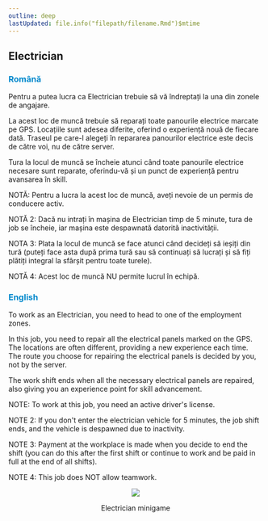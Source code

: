 ```yaml
---
outline: deep
lastUpdated: file.info("filepath/filename.Rmd")$mtime
---
```


## Electrician

### <span style="color: #0088CC">Română</span>

Pentru a putea lucra ca Electrician trebuie să vă îndreptați la una din zonele de angajare. 

La acest loc de muncă trebuie să reparați toate panourile electrice marcate pe GPS. Locațiile sunt adesea diferite, oferind o experiență nouă de fiecare dată. Traseul pe care-l alegeți în repararea panourilor electrice este decis de către voi, nu de către server.

Tura la locul de muncă se încheie atunci când toate panourile electrice necesare sunt reparate, oferindu-vă și un punct de experiență pentru avansarea în skill.

NOTĂ: Pentru a lucra la acest loc de muncă, aveți nevoie de un permis de conducere activ. 

NOTĂ 2: Dacă nu intrați în mașina de Electrician timp de 5 minute, tura de job se încheie, iar mașina este despawnată datorită inactivității. 

NOTA 3: Plata la locul de muncă se face atunci când decideți să ieșiți din tură (puteți face asta după prima tură sau să continuați să lucrați și să fiți plătiți integral la sfârșit pentru toate turele). 

NOTĂ 4: Acest loc de muncă NU permite lucrul în echipă.

### <span style="color: #0088CC">English</span>

To work as an Electrician, you need to head to one of the employment zones.

In this job, you need to repair all the electrical panels marked on the GPS. The locations are often different, providing a new experience each time. The route you choose for repairing the electrical panels is decided by you, not by the server.

The work shift ends when all the necessary electrical panels are repaired, also giving you an experience point for skill advancement.

NOTE: To work at this job, you need an active driver's license. 

NOTE 2: If you don't enter the electrician vehicle for 5 minutes, the job shift ends, and the vehicle is despawned due to inactivity. 

NOTE 3: Payment at the workplace is made when you decide to end the shift (you can do this after the first shift or continue to work and be paid in full at the end of all shifts). 

NOTE 4: This job does NOT allow teamwork.

<p align="center"><img src="https://i.imgur.com/MX076mG.gif"/></p>
<p style="text-align: center">Electrician minigame</p>